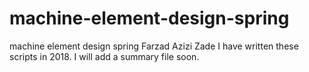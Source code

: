 # machine-element-design-spring
machine element design spring
Farzad Azizi Zade
I have written these scripts in 2018.
I will add a summary file soon.
